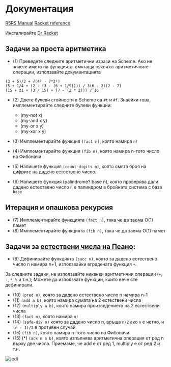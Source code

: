 # Документация
[R5RS Manual](https://schemers.org/Documents/Standards/R5RS/HTML/)
[Racket reference](https://docs.racket-lang.org/reference/)

Инсталирайте [Dr Racket](https://racket-lang.org/)

## Задачи за проста аритметика

- (1) Преведете следните аритметични изрази на Scheme. Ако не знаете името
на функцията, смятаща някоя от аритметичните операции, използвайте
документацията
```
(3 + 5)/2 + √(4² - 7*2²)
(5 + 1/4 + (2 - (3 - (6 + 1/5)))) / 3(6 - 2)(2 - 7)
(15 + 21 + (3 / 15) + (7 - (2 * 2))) / 16
```

- (2) Двете булеви стойности в Scheme са `#t` и `#f`. Знаейки това, имплементирайте следните
булеви функции:
    - (my-not x)
    - (my-and x y)
    - (my-or x y)
    - (my-xor x y)

- (3) Имплементирайте функция `(fact n)`, която намира `n!`
- (4) Имплементирайте функция `(fib n)`, която намира n-тото число на Фибоначи
- (5) Напишете функция `(count-digits n)`, която смята броя на цифрите на дадено естествено число.
- (6) Напишете функция (palindrome? base n), която проверява дали дадено естествено число `n` е палиндром в бройната система с база `base`

## Итерация и опашкова рекурсия
- (7) Имплементирайте функцията `(fact n)`, така че да заема O(1) памет
- (8) Имплементирайте функцията `(fib n)`, така че да заема O(1) памет

## Задачи за [естествени числа на Пеано](https://en.wikipedia.org/wiki/Peano_axioms):
- (9) Дефинирайте функцията `(succ n)`, която за дадено естествено число n намира n+1, използвайки вградената функция `+`.

За следните задачи, не използвайте никакви аритметични операции (`+`, `-`, `*`, `%` и т.н.); Можете да използвате функции, които вече сте дефинирали.
- (10) `(pred n)`, която за дадено естествено число n намира n-1
- (11) `(add a b)`, която намира сумата на 2 естествени числа
- (12) `(multiply a b)`, която намира произведението на 2 естествени числа
- (13) `(fact n)`, която намира `n!`
- (14) `(safe-div n)` която за дадено число n, връща `n/2` ако `n` е четно, и `(n - 1)/2` в противен случай
- (15) `(fib n)`, която намира n-тото число на Фибоначи
- (15) (*) `(ack n a b)`, която изпълнява аритметична операция от ред n върху две числа. Приемаме, че add e от ред 1, multiply е от ред 2 и т.н.

![jedi](https://imgs.xkcd.com/comics/lisp_cycles.png)